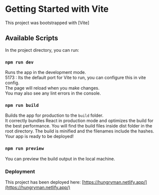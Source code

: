 # Getting Started with Vite

This project was bootstrapped with [Vite]

## Available Scripts

In the project directory, you can run:

### `npm run dev`

Runs the app in the development mode.\
5173 : Its the default port for Vite to run, you can configure this in vite config.\
The page will reload when you make changes.\
You may also see any lint errors in the console.


### `npm run build`

Builds the app for production to the `build` folder.\
It correctly bundles React in production mode and optimizes the build for the best performance.
You will find the build files inside dist folder in the root directory.
The build is minified and the filenames include the hashes.\
Your app is ready to be deployed!



### `npm run preview`

You can preview the build output in the local machine.

### Deployment

This project has been deployed here: [https://hungryman.netlify.app/](https://hungryman.netlify.app/)
